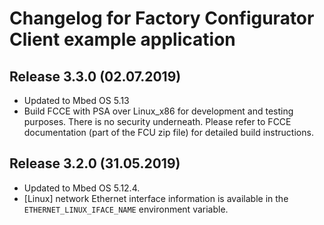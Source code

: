 # Changelog for Factory Configurator Client example application

## Release 3.3.0 (02.07.2019)

* Updated to Mbed OS 5.13
* Build FCCE with PSA over Linux_x86 for development and testing purposes. There is no security underneath. Please refer to FCCE documentation (part of the FCU zip file) for detailed build instructions.

## Release 3.2.0 (31.05.2019)

* Updated to Mbed OS 5.12.4.
* [Linux] network Ethernet interface information is available in the `ETHERNET_LINUX_IFACE_NAME` environment variable.

